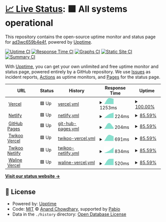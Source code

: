 # [📈 Live Status](https://upptime.lynx3.top): <!--live status--> **🟩 All systems operational**

This repository contains the open-source uptime monitor and status page for [ad3wc659b4e4f](https://upptime.lynx3.top), powered by [Upptime](https://github.com/upptime/upptime).

[![Uptime CI](https://github.com/ad3wc659b4e4f/upptime/workflows/Uptime%20CI/badge.svg)](https://github.com/ad3wc659b4e4f/upptime/actions?query=workflow%3A%22Uptime+CI%22)
[![Response Time CI](https://github.com/ad3wc659b4e4f/upptime/workflows/Response%20Time%20CI/badge.svg)](https://github.com/ad3wc659b4e4f/upptime/actions?query=workflow%3A%22Response+Time+CI%22)
[![Graphs CI](https://github.com/ad3wc659b4e4f/upptime/workflows/Graphs%20CI/badge.svg)](https://github.com/ad3wc659b4e4f/upptime/actions?query=workflow%3A%22Graphs+CI%22)
[![Static Site CI](https://github.com/ad3wc659b4e4f/upptime/workflows/Static%20Site%20CI/badge.svg)](https://github.com/ad3wc659b4e4f/upptime/actions?query=workflow%3A%22Static+Site+CI%22)
[![Summary CI](https://github.com/ad3wc659b4e4f/upptime/workflows/Summary%20CI/badge.svg)](https://github.com/ad3wc659b4e4f/upptime/actions?query=workflow%3A%22Summary+CI%22)

With [Upptime](https://upptime.js.org), you can get your own unlimited and free uptime monitor and status page, powered entirely by a GitHub repository. We use [Issues](https://github.com/ad3wc659b4e4f/upptime/issues) as incident reports, [Actions](https://github.com/ad3wc659b4e4f/upptime/actions) as uptime monitors, and [Pages](https://upptime.lynx3.top) for the status page.

<!--start: status pages-->
<!-- This summary is generated by Upptime (https://github.com/upptime/upptime) -->
<!-- Do not edit this manually, your changes will be overwritten -->
<!-- prettier-ignore -->
| URL | Status | History | Response Time | Uptime |
| --- | ------ | ------- | ------------- | ------ |
| <img alt="" src="https://icons.duckduckgo.com/ip3/www.lynx3.cc.ico" height="13"> [Vercel](https://www.lynx3.cc/) | 🟩 Up | [vercel.yml](https://github.com/ad3wc659b4e4f/upptime/commits/HEAD/history/vercel.yml) | <details><summary><img alt="Response time graph" src="./graphs/vercel/response-time-week.png" height="20"> 1253ms</summary><br><a href="https://upptime.lynx3.cc/history/vercel"><img alt="Response time 1253" src="https://img.shields.io/endpoint?url=https%3A%2F%2Fraw.githubusercontent.com%2Fad3wc659b4e4f%2Fupptime%2FHEAD%2Fapi%2Fvercel%2Fresponse-time.json"></a><br><a href="https://upptime.lynx3.cc/history/vercel"><img alt="24-hour response time 1253" src="https://img.shields.io/endpoint?url=https%3A%2F%2Fraw.githubusercontent.com%2Fad3wc659b4e4f%2Fupptime%2FHEAD%2Fapi%2Fvercel%2Fresponse-time-day.json"></a><br><a href="https://upptime.lynx3.cc/history/vercel"><img alt="7-day response time 1253" src="https://img.shields.io/endpoint?url=https%3A%2F%2Fraw.githubusercontent.com%2Fad3wc659b4e4f%2Fupptime%2FHEAD%2Fapi%2Fvercel%2Fresponse-time-week.json"></a><br><a href="https://upptime.lynx3.cc/history/vercel"><img alt="30-day response time 1253" src="https://img.shields.io/endpoint?url=https%3A%2F%2Fraw.githubusercontent.com%2Fad3wc659b4e4f%2Fupptime%2FHEAD%2Fapi%2Fvercel%2Fresponse-time-month.json"></a><br><a href="https://upptime.lynx3.cc/history/vercel"><img alt="1-year response time 1253" src="https://img.shields.io/endpoint?url=https%3A%2F%2Fraw.githubusercontent.com%2Fad3wc659b4e4f%2Fupptime%2FHEAD%2Fapi%2Fvercel%2Fresponse-time-year.json"></a></details> | <details><summary><a href="https://upptime.lynx3.cc/history/vercel">100.00%</a></summary><a href="https://upptime.lynx3.cc/history/vercel"><img alt="All-time uptime 100.00%" src="https://img.shields.io/endpoint?url=https%3A%2F%2Fraw.githubusercontent.com%2Fad3wc659b4e4f%2Fupptime%2FHEAD%2Fapi%2Fvercel%2Fuptime.json"></a><br><a href="https://upptime.lynx3.cc/history/vercel"><img alt="24-hour uptime 100.00%" src="https://img.shields.io/endpoint?url=https%3A%2F%2Fraw.githubusercontent.com%2Fad3wc659b4e4f%2Fupptime%2FHEAD%2Fapi%2Fvercel%2Fuptime-day.json"></a><br><a href="https://upptime.lynx3.cc/history/vercel"><img alt="7-day uptime 100.00%" src="https://img.shields.io/endpoint?url=https%3A%2F%2Fraw.githubusercontent.com%2Fad3wc659b4e4f%2Fupptime%2FHEAD%2Fapi%2Fvercel%2Fuptime-week.json"></a><br><a href="https://upptime.lynx3.cc/history/vercel"><img alt="30-day uptime 100.00%" src="https://img.shields.io/endpoint?url=https%3A%2F%2Fraw.githubusercontent.com%2Fad3wc659b4e4f%2Fupptime%2FHEAD%2Fapi%2Fvercel%2Fuptime-month.json"></a><br><a href="https://upptime.lynx3.cc/history/vercel"><img alt="1-year uptime 100.00%" src="https://img.shields.io/endpoint?url=https%3A%2F%2Fraw.githubusercontent.com%2Fad3wc659b4e4f%2Fupptime%2FHEAD%2Fapi%2Fvercel%2Fuptime-year.json"></a></details>
| <img alt="" src="https://icons.duckduckgo.com/ip3/nl2.lynx3.cc.ico" height="13"> [Netlify](https://nl2.lynx3.cc/) | 🟩 Up | [netlify.yml](https://github.com/ad3wc659b4e4f/upptime/commits/HEAD/history/netlify.yml) | <details><summary><img alt="Response time graph" src="./graphs/netlify/response-time-week.png" height="20"> 224ms</summary><br><a href="https://upptime.lynx3.cc/history/netlify"><img alt="Response time 224" src="https://img.shields.io/endpoint?url=https%3A%2F%2Fraw.githubusercontent.com%2Fad3wc659b4e4f%2Fupptime%2FHEAD%2Fapi%2Fnetlify%2Fresponse-time.json"></a><br><a href="https://upptime.lynx3.cc/history/netlify"><img alt="24-hour response time 224" src="https://img.shields.io/endpoint?url=https%3A%2F%2Fraw.githubusercontent.com%2Fad3wc659b4e4f%2Fupptime%2FHEAD%2Fapi%2Fnetlify%2Fresponse-time-day.json"></a><br><a href="https://upptime.lynx3.cc/history/netlify"><img alt="7-day response time 224" src="https://img.shields.io/endpoint?url=https%3A%2F%2Fraw.githubusercontent.com%2Fad3wc659b4e4f%2Fupptime%2FHEAD%2Fapi%2Fnetlify%2Fresponse-time-week.json"></a><br><a href="https://upptime.lynx3.cc/history/netlify"><img alt="30-day response time 224" src="https://img.shields.io/endpoint?url=https%3A%2F%2Fraw.githubusercontent.com%2Fad3wc659b4e4f%2Fupptime%2FHEAD%2Fapi%2Fnetlify%2Fresponse-time-month.json"></a><br><a href="https://upptime.lynx3.cc/history/netlify"><img alt="1-year response time 224" src="https://img.shields.io/endpoint?url=https%3A%2F%2Fraw.githubusercontent.com%2Fad3wc659b4e4f%2Fupptime%2FHEAD%2Fapi%2Fnetlify%2Fresponse-time-year.json"></a></details> | <details><summary><a href="https://upptime.lynx3.cc/history/netlify">85.59%</a></summary><a href="https://upptime.lynx3.cc/history/netlify"><img alt="All-time uptime 88.77%" src="https://img.shields.io/endpoint?url=https%3A%2F%2Fraw.githubusercontent.com%2Fad3wc659b4e4f%2Fupptime%2FHEAD%2Fapi%2Fnetlify%2Fuptime.json"></a><br><a href="https://upptime.lynx3.cc/history/netlify"><img alt="24-hour uptime 0.00%" src="https://img.shields.io/endpoint?url=https%3A%2F%2Fraw.githubusercontent.com%2Fad3wc659b4e4f%2Fupptime%2FHEAD%2Fapi%2Fnetlify%2Fuptime-day.json"></a><br><a href="https://upptime.lynx3.cc/history/netlify"><img alt="7-day uptime 85.59%" src="https://img.shields.io/endpoint?url=https%3A%2F%2Fraw.githubusercontent.com%2Fad3wc659b4e4f%2Fupptime%2FHEAD%2Fapi%2Fnetlify%2Fuptime-week.json"></a><br><a href="https://upptime.lynx3.cc/history/netlify"><img alt="30-day uptime 88.77%" src="https://img.shields.io/endpoint?url=https%3A%2F%2Fraw.githubusercontent.com%2Fad3wc659b4e4f%2Fupptime%2FHEAD%2Fapi%2Fnetlify%2Fuptime-month.json"></a><br><a href="https://upptime.lynx3.cc/history/netlify"><img alt="1-year uptime 88.77%" src="https://img.shields.io/endpoint?url=https%3A%2F%2Fraw.githubusercontent.com%2Fad3wc659b4e4f%2Fupptime%2FHEAD%2Fapi%2Fnetlify%2Fuptime-year.json"></a></details>
| <img alt="" src="https://icons.duckduckgo.com/ip3/gh.lynx3.cc.ico" height="13"> [GitHub Pages](https://gh.lynx3.cc/) | 🟩 Up | [git-hub-pages.yml](https://github.com/ad3wc659b4e4f/upptime/commits/HEAD/history/git-hub-pages.yml) | <details><summary><img alt="Response time graph" src="./graphs/git-hub-pages/response-time-week.png" height="20"> 204ms</summary><br><a href="https://upptime.lynx3.cc/history/git-hub-pages"><img alt="Response time 204" src="https://img.shields.io/endpoint?url=https%3A%2F%2Fraw.githubusercontent.com%2Fad3wc659b4e4f%2Fupptime%2FHEAD%2Fapi%2Fgit-hub-pages%2Fresponse-time.json"></a><br><a href="https://upptime.lynx3.cc/history/git-hub-pages"><img alt="24-hour response time 204" src="https://img.shields.io/endpoint?url=https%3A%2F%2Fraw.githubusercontent.com%2Fad3wc659b4e4f%2Fupptime%2FHEAD%2Fapi%2Fgit-hub-pages%2Fresponse-time-day.json"></a><br><a href="https://upptime.lynx3.cc/history/git-hub-pages"><img alt="7-day response time 204" src="https://img.shields.io/endpoint?url=https%3A%2F%2Fraw.githubusercontent.com%2Fad3wc659b4e4f%2Fupptime%2FHEAD%2Fapi%2Fgit-hub-pages%2Fresponse-time-week.json"></a><br><a href="https://upptime.lynx3.cc/history/git-hub-pages"><img alt="30-day response time 204" src="https://img.shields.io/endpoint?url=https%3A%2F%2Fraw.githubusercontent.com%2Fad3wc659b4e4f%2Fupptime%2FHEAD%2Fapi%2Fgit-hub-pages%2Fresponse-time-month.json"></a><br><a href="https://upptime.lynx3.cc/history/git-hub-pages"><img alt="1-year response time 204" src="https://img.shields.io/endpoint?url=https%3A%2F%2Fraw.githubusercontent.com%2Fad3wc659b4e4f%2Fupptime%2FHEAD%2Fapi%2Fgit-hub-pages%2Fresponse-time-year.json"></a></details> | <details><summary><a href="https://upptime.lynx3.cc/history/git-hub-pages">85.59%</a></summary><a href="https://upptime.lynx3.cc/history/git-hub-pages"><img alt="All-time uptime 88.77%" src="https://img.shields.io/endpoint?url=https%3A%2F%2Fraw.githubusercontent.com%2Fad3wc659b4e4f%2Fupptime%2FHEAD%2Fapi%2Fgit-hub-pages%2Fuptime.json"></a><br><a href="https://upptime.lynx3.cc/history/git-hub-pages"><img alt="24-hour uptime 0.00%" src="https://img.shields.io/endpoint?url=https%3A%2F%2Fraw.githubusercontent.com%2Fad3wc659b4e4f%2Fupptime%2FHEAD%2Fapi%2Fgit-hub-pages%2Fuptime-day.json"></a><br><a href="https://upptime.lynx3.cc/history/git-hub-pages"><img alt="7-day uptime 85.59%" src="https://img.shields.io/endpoint?url=https%3A%2F%2Fraw.githubusercontent.com%2Fad3wc659b4e4f%2Fupptime%2FHEAD%2Fapi%2Fgit-hub-pages%2Fuptime-week.json"></a><br><a href="https://upptime.lynx3.cc/history/git-hub-pages"><img alt="30-day uptime 88.77%" src="https://img.shields.io/endpoint?url=https%3A%2F%2Fraw.githubusercontent.com%2Fad3wc659b4e4f%2Fupptime%2FHEAD%2Fapi%2Fgit-hub-pages%2Fuptime-month.json"></a><br><a href="https://upptime.lynx3.cc/history/git-hub-pages"><img alt="1-year uptime 88.77%" src="https://img.shields.io/endpoint?url=https%3A%2F%2Fraw.githubusercontent.com%2Fad3wc659b4e4f%2Fupptime%2FHEAD%2Fapi%2Fgit-hub-pages%2Fuptime-year.json"></a></details>
| <img alt="" src="https://icons.duckduckgo.com/ip3/vc.tk.api.lynx3.cc.ico" height="13"> [Twikoo Vercel](https://vc.tk.api.lynx3.cc/) | 🟩 Up | [twikoo-vercel.yml](https://github.com/ad3wc659b4e4f/upptime/commits/HEAD/history/twikoo-vercel.yml) | <details><summary><img alt="Response time graph" src="./graphs/twikoo-vercel/response-time-week.png" height="20"> 691ms</summary><br><a href="https://upptime.lynx3.cc/history/twikoo-vercel"><img alt="Response time 691" src="https://img.shields.io/endpoint?url=https%3A%2F%2Fraw.githubusercontent.com%2Fad3wc659b4e4f%2Fupptime%2FHEAD%2Fapi%2Ftwikoo-vercel%2Fresponse-time.json"></a><br><a href="https://upptime.lynx3.cc/history/twikoo-vercel"><img alt="24-hour response time 691" src="https://img.shields.io/endpoint?url=https%3A%2F%2Fraw.githubusercontent.com%2Fad3wc659b4e4f%2Fupptime%2FHEAD%2Fapi%2Ftwikoo-vercel%2Fresponse-time-day.json"></a><br><a href="https://upptime.lynx3.cc/history/twikoo-vercel"><img alt="7-day response time 691" src="https://img.shields.io/endpoint?url=https%3A%2F%2Fraw.githubusercontent.com%2Fad3wc659b4e4f%2Fupptime%2FHEAD%2Fapi%2Ftwikoo-vercel%2Fresponse-time-week.json"></a><br><a href="https://upptime.lynx3.cc/history/twikoo-vercel"><img alt="30-day response time 691" src="https://img.shields.io/endpoint?url=https%3A%2F%2Fraw.githubusercontent.com%2Fad3wc659b4e4f%2Fupptime%2FHEAD%2Fapi%2Ftwikoo-vercel%2Fresponse-time-month.json"></a><br><a href="https://upptime.lynx3.cc/history/twikoo-vercel"><img alt="1-year response time 691" src="https://img.shields.io/endpoint?url=https%3A%2F%2Fraw.githubusercontent.com%2Fad3wc659b4e4f%2Fupptime%2FHEAD%2Fapi%2Ftwikoo-vercel%2Fresponse-time-year.json"></a></details> | <details><summary><a href="https://upptime.lynx3.cc/history/twikoo-vercel">85.59%</a></summary><a href="https://upptime.lynx3.cc/history/twikoo-vercel"><img alt="All-time uptime 88.77%" src="https://img.shields.io/endpoint?url=https%3A%2F%2Fraw.githubusercontent.com%2Fad3wc659b4e4f%2Fupptime%2FHEAD%2Fapi%2Ftwikoo-vercel%2Fuptime.json"></a><br><a href="https://upptime.lynx3.cc/history/twikoo-vercel"><img alt="24-hour uptime 0.00%" src="https://img.shields.io/endpoint?url=https%3A%2F%2Fraw.githubusercontent.com%2Fad3wc659b4e4f%2Fupptime%2FHEAD%2Fapi%2Ftwikoo-vercel%2Fuptime-day.json"></a><br><a href="https://upptime.lynx3.cc/history/twikoo-vercel"><img alt="7-day uptime 85.59%" src="https://img.shields.io/endpoint?url=https%3A%2F%2Fraw.githubusercontent.com%2Fad3wc659b4e4f%2Fupptime%2FHEAD%2Fapi%2Ftwikoo-vercel%2Fuptime-week.json"></a><br><a href="https://upptime.lynx3.cc/history/twikoo-vercel"><img alt="30-day uptime 88.77%" src="https://img.shields.io/endpoint?url=https%3A%2F%2Fraw.githubusercontent.com%2Fad3wc659b4e4f%2Fupptime%2FHEAD%2Fapi%2Ftwikoo-vercel%2Fuptime-month.json"></a><br><a href="https://upptime.lynx3.cc/history/twikoo-vercel"><img alt="1-year uptime 88.77%" src="https://img.shields.io/endpoint?url=https%3A%2F%2Fraw.githubusercontent.com%2Fad3wc659b4e4f%2Fupptime%2FHEAD%2Fapi%2Ftwikoo-vercel%2Fuptime-year.json"></a></details>
| <img alt="" src="https://icons.duckduckgo.com/ip3/nl.tk.api.lynx3.cc.ico" height="13"> [Twikoo Netlify](https://nl.tk.api.lynx3.cc/.netlify/functions/twikoo) | 🟩 Up | [twikoo-netlify.yml](https://github.com/ad3wc659b4e4f/upptime/commits/HEAD/history/twikoo-netlify.yml) | <details><summary><img alt="Response time graph" src="./graphs/twikoo-netlify/response-time-week.png" height="20"> 834ms</summary><br><a href="https://upptime.lynx3.cc/history/twikoo-netlify"><img alt="Response time 834" src="https://img.shields.io/endpoint?url=https%3A%2F%2Fraw.githubusercontent.com%2Fad3wc659b4e4f%2Fupptime%2FHEAD%2Fapi%2Ftwikoo-netlify%2Fresponse-time.json"></a><br><a href="https://upptime.lynx3.cc/history/twikoo-netlify"><img alt="24-hour response time 834" src="https://img.shields.io/endpoint?url=https%3A%2F%2Fraw.githubusercontent.com%2Fad3wc659b4e4f%2Fupptime%2FHEAD%2Fapi%2Ftwikoo-netlify%2Fresponse-time-day.json"></a><br><a href="https://upptime.lynx3.cc/history/twikoo-netlify"><img alt="7-day response time 834" src="https://img.shields.io/endpoint?url=https%3A%2F%2Fraw.githubusercontent.com%2Fad3wc659b4e4f%2Fupptime%2FHEAD%2Fapi%2Ftwikoo-netlify%2Fresponse-time-week.json"></a><br><a href="https://upptime.lynx3.cc/history/twikoo-netlify"><img alt="30-day response time 834" src="https://img.shields.io/endpoint?url=https%3A%2F%2Fraw.githubusercontent.com%2Fad3wc659b4e4f%2Fupptime%2FHEAD%2Fapi%2Ftwikoo-netlify%2Fresponse-time-month.json"></a><br><a href="https://upptime.lynx3.cc/history/twikoo-netlify"><img alt="1-year response time 834" src="https://img.shields.io/endpoint?url=https%3A%2F%2Fraw.githubusercontent.com%2Fad3wc659b4e4f%2Fupptime%2FHEAD%2Fapi%2Ftwikoo-netlify%2Fresponse-time-year.json"></a></details> | <details><summary><a href="https://upptime.lynx3.cc/history/twikoo-netlify">85.59%</a></summary><a href="https://upptime.lynx3.cc/history/twikoo-netlify"><img alt="All-time uptime 88.77%" src="https://img.shields.io/endpoint?url=https%3A%2F%2Fraw.githubusercontent.com%2Fad3wc659b4e4f%2Fupptime%2FHEAD%2Fapi%2Ftwikoo-netlify%2Fuptime.json"></a><br><a href="https://upptime.lynx3.cc/history/twikoo-netlify"><img alt="24-hour uptime 0.00%" src="https://img.shields.io/endpoint?url=https%3A%2F%2Fraw.githubusercontent.com%2Fad3wc659b4e4f%2Fupptime%2FHEAD%2Fapi%2Ftwikoo-netlify%2Fuptime-day.json"></a><br><a href="https://upptime.lynx3.cc/history/twikoo-netlify"><img alt="7-day uptime 85.59%" src="https://img.shields.io/endpoint?url=https%3A%2F%2Fraw.githubusercontent.com%2Fad3wc659b4e4f%2Fupptime%2FHEAD%2Fapi%2Ftwikoo-netlify%2Fuptime-week.json"></a><br><a href="https://upptime.lynx3.cc/history/twikoo-netlify"><img alt="30-day uptime 88.77%" src="https://img.shields.io/endpoint?url=https%3A%2F%2Fraw.githubusercontent.com%2Fad3wc659b4e4f%2Fupptime%2FHEAD%2Fapi%2Ftwikoo-netlify%2Fuptime-month.json"></a><br><a href="https://upptime.lynx3.cc/history/twikoo-netlify"><img alt="1-year uptime 88.77%" src="https://img.shields.io/endpoint?url=https%3A%2F%2Fraw.githubusercontent.com%2Fad3wc659b4e4f%2Fupptime%2FHEAD%2Fapi%2Ftwikoo-netlify%2Fuptime-year.json"></a></details>
| <img alt="" src="https://icons.duckduckgo.com/ip3/vc.wl.api.lynx3.cc.ico" height="13"> [Waline Vercel](https://vc.wl.api.lynx3.cc/) | 🟩 Up | [waline-vercel.yml](https://github.com/ad3wc659b4e4f/upptime/commits/HEAD/history/waline-vercel.yml) | <details><summary><img alt="Response time graph" src="./graphs/waline-vercel/response-time-week.png" height="20"> 520ms</summary><br><a href="https://upptime.lynx3.cc/history/waline-vercel"><img alt="Response time 520" src="https://img.shields.io/endpoint?url=https%3A%2F%2Fraw.githubusercontent.com%2Fad3wc659b4e4f%2Fupptime%2FHEAD%2Fapi%2Fwaline-vercel%2Fresponse-time.json"></a><br><a href="https://upptime.lynx3.cc/history/waline-vercel"><img alt="24-hour response time 520" src="https://img.shields.io/endpoint?url=https%3A%2F%2Fraw.githubusercontent.com%2Fad3wc659b4e4f%2Fupptime%2FHEAD%2Fapi%2Fwaline-vercel%2Fresponse-time-day.json"></a><br><a href="https://upptime.lynx3.cc/history/waline-vercel"><img alt="7-day response time 520" src="https://img.shields.io/endpoint?url=https%3A%2F%2Fraw.githubusercontent.com%2Fad3wc659b4e4f%2Fupptime%2FHEAD%2Fapi%2Fwaline-vercel%2Fresponse-time-week.json"></a><br><a href="https://upptime.lynx3.cc/history/waline-vercel"><img alt="30-day response time 520" src="https://img.shields.io/endpoint?url=https%3A%2F%2Fraw.githubusercontent.com%2Fad3wc659b4e4f%2Fupptime%2FHEAD%2Fapi%2Fwaline-vercel%2Fresponse-time-month.json"></a><br><a href="https://upptime.lynx3.cc/history/waline-vercel"><img alt="1-year response time 520" src="https://img.shields.io/endpoint?url=https%3A%2F%2Fraw.githubusercontent.com%2Fad3wc659b4e4f%2Fupptime%2FHEAD%2Fapi%2Fwaline-vercel%2Fresponse-time-year.json"></a></details> | <details><summary><a href="https://upptime.lynx3.cc/history/waline-vercel">85.59%</a></summary><a href="https://upptime.lynx3.cc/history/waline-vercel"><img alt="All-time uptime 88.77%" src="https://img.shields.io/endpoint?url=https%3A%2F%2Fraw.githubusercontent.com%2Fad3wc659b4e4f%2Fupptime%2FHEAD%2Fapi%2Fwaline-vercel%2Fuptime.json"></a><br><a href="https://upptime.lynx3.cc/history/waline-vercel"><img alt="24-hour uptime 0.00%" src="https://img.shields.io/endpoint?url=https%3A%2F%2Fraw.githubusercontent.com%2Fad3wc659b4e4f%2Fupptime%2FHEAD%2Fapi%2Fwaline-vercel%2Fuptime-day.json"></a><br><a href="https://upptime.lynx3.cc/history/waline-vercel"><img alt="7-day uptime 85.59%" src="https://img.shields.io/endpoint?url=https%3A%2F%2Fraw.githubusercontent.com%2Fad3wc659b4e4f%2Fupptime%2FHEAD%2Fapi%2Fwaline-vercel%2Fuptime-week.json"></a><br><a href="https://upptime.lynx3.cc/history/waline-vercel"><img alt="30-day uptime 88.77%" src="https://img.shields.io/endpoint?url=https%3A%2F%2Fraw.githubusercontent.com%2Fad3wc659b4e4f%2Fupptime%2FHEAD%2Fapi%2Fwaline-vercel%2Fuptime-month.json"></a><br><a href="https://upptime.lynx3.cc/history/waline-vercel"><img alt="1-year uptime 88.77%" src="https://img.shields.io/endpoint?url=https%3A%2F%2Fraw.githubusercontent.com%2Fad3wc659b4e4f%2Fupptime%2FHEAD%2Fapi%2Fwaline-vercel%2Fuptime-year.json"></a></details>

<!--end: status pages-->

[**Visit our status website →**](https://upptime.lynx3.top)

## 📄 License

- Powered by: [Upptime](https://github.com/upptime/upptime)
- Code: [MIT](./LICENSE) © [Anand Chowdhary](https://anandchowdhary.com), supported by [Pabio](https://pabio.com)
- Data in the `./history` directory: [Open Database License](https://opendatacommons.org/licenses/odbl/1-0/)
